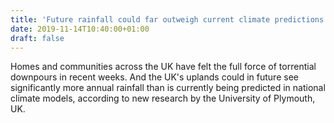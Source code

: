 ```yaml
---
title: 'Future rainfall could far outweigh current climate predictions'
date: 2019-11-14T10:40:00+01:00
draft: false
---
```


Homes and communities across the UK have felt the full force of torrential downpours in recent weeks. And the UK's uplands could in future see significantly more annual rainfall than is currently being predicted in national climate models, according to new research by the University of Plymouth, UK.